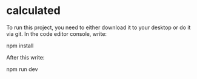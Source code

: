 # calculated

To run this project, you need to either download it to your desktop or do it via git. In the code editor console, write:

npm install

After this write:

npm run dev
